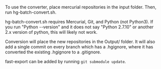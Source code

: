 To use the converter, place mercurial repositories in the input folder. Then, run hg-batch-convert.sh. 

hg-batch-convert.sh requires Mercurial, Git, and Python (not Python3). If you run "Python --version" and it does not say "Python 2.7.10" or another 2.x version of python, this will likely not work.

Conversion will place the new repositories in the Output/ folder. It will also add a single commit on every branch which has a .hgignore, where it has converted the existing .hgignore to a .gitignore.

fast-export can be added by running `git submodule update`.
